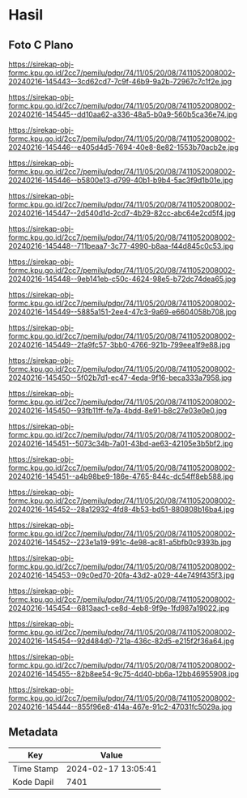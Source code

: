 # Hasil

## Foto C Plano

https://sirekap-obj-formc.kpu.go.id/2cc7/pemilu/pdpr/74/11/05/20/08/7411052008002-20240216-145443--3cd62cd7-7c9f-46b9-9a2b-72967c7c1f2e.jpg

https://sirekap-obj-formc.kpu.go.id/2cc7/pemilu/pdpr/74/11/05/20/08/7411052008002-20240216-145445--dd10aa62-a336-48a5-b0a9-560b5ca36e74.jpg

https://sirekap-obj-formc.kpu.go.id/2cc7/pemilu/pdpr/74/11/05/20/08/7411052008002-20240216-145446--e405d4d5-7694-40e8-8e82-1553b70acb2e.jpg

https://sirekap-obj-formc.kpu.go.id/2cc7/pemilu/pdpr/74/11/05/20/08/7411052008002-20240216-145446--b5800e13-d799-40b1-b9b4-5ac3f9d1b01e.jpg

https://sirekap-obj-formc.kpu.go.id/2cc7/pemilu/pdpr/74/11/05/20/08/7411052008002-20240216-145447--2d540d1d-2cd7-4b29-82cc-abc64e2cd5f4.jpg

https://sirekap-obj-formc.kpu.go.id/2cc7/pemilu/pdpr/74/11/05/20/08/7411052008002-20240216-145448--711beaa7-3c77-4990-b8aa-f44d845c0c53.jpg

https://sirekap-obj-formc.kpu.go.id/2cc7/pemilu/pdpr/74/11/05/20/08/7411052008002-20240216-145448--9eb141eb-c50c-4624-98e5-b72dc74dea65.jpg

https://sirekap-obj-formc.kpu.go.id/2cc7/pemilu/pdpr/74/11/05/20/08/7411052008002-20240216-145449--5885a151-2ee4-47c3-9a69-e6604058b708.jpg

https://sirekap-obj-formc.kpu.go.id/2cc7/pemilu/pdpr/74/11/05/20/08/7411052008002-20240216-145449--2fa9fc57-3bb0-4766-921b-799eea1f9e88.jpg

https://sirekap-obj-formc.kpu.go.id/2cc7/pemilu/pdpr/74/11/05/20/08/7411052008002-20240216-145450--5f02b7d1-ec47-4eda-9f16-beca333a7958.jpg

https://sirekap-obj-formc.kpu.go.id/2cc7/pemilu/pdpr/74/11/05/20/08/7411052008002-20240216-145450--93fb11ff-fe7a-4bdd-8e91-b8c27e03e0e0.jpg

https://sirekap-obj-formc.kpu.go.id/2cc7/pemilu/pdpr/74/11/05/20/08/7411052008002-20240216-145451--5073c34b-7a01-43bd-ae63-42105e3b5bf2.jpg

https://sirekap-obj-formc.kpu.go.id/2cc7/pemilu/pdpr/74/11/05/20/08/7411052008002-20240216-145451--a4b98be9-186e-4765-844c-dc54ff8eb588.jpg

https://sirekap-obj-formc.kpu.go.id/2cc7/pemilu/pdpr/74/11/05/20/08/7411052008002-20240216-145452--28a12932-4fd8-4b53-bd51-880808b16ba4.jpg

https://sirekap-obj-formc.kpu.go.id/2cc7/pemilu/pdpr/74/11/05/20/08/7411052008002-20240216-145452--223e1a19-991c-4e98-ac81-a5bfb0c9393b.jpg

https://sirekap-obj-formc.kpu.go.id/2cc7/pemilu/pdpr/74/11/05/20/08/7411052008002-20240216-145453--09c0ed70-20fa-43d2-a029-44e749f435f3.jpg

https://sirekap-obj-formc.kpu.go.id/2cc7/pemilu/pdpr/74/11/05/20/08/7411052008002-20240216-145454--6813aac1-ce8d-4eb8-9f9e-1fd987a19022.jpg

https://sirekap-obj-formc.kpu.go.id/2cc7/pemilu/pdpr/74/11/05/20/08/7411052008002-20240216-145454--92d484d0-721a-436c-82d5-e215f2f36a64.jpg

https://sirekap-obj-formc.kpu.go.id/2cc7/pemilu/pdpr/74/11/05/20/08/7411052008002-20240216-145455--82b8ee54-9c75-4d40-bb6a-12bb46955908.jpg

https://sirekap-obj-formc.kpu.go.id/2cc7/pemilu/pdpr/74/11/05/20/08/7411052008002-20240216-145444--855f96e8-414a-467e-91c2-47031fc5029a.jpg


## Metadata

| Key        | Value               |
| ---------- | ------------------- |
| Time Stamp | 2024-02-17 13:05:41 |
| Kode Dapil | 7401                |



